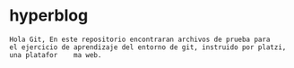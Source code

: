 # hyperblog
	Hola Git, En este repositorio encontraran archivos de prueba para 
	el ejercicio de aprendizaje del entorno de git, instruido por platzi, una platafor	  ma web.
